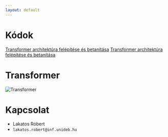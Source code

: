 ```yaml
---
layout: default
---
```


# Kódok

[Transformer architektúra felépítése és betanítása](./codes/section-12-train-transfomer.ipynb)
[Transformer architektúra felépítése és betanítása](./pages/train_transformer.md)

# Transformer

![Transformer](https://www.tensorflow.org/images/tutorials/transformer/transformer.png)

# Kapcsolat

- Lakatos Róbert
- `lakatos.robert@inf.unideb.hu`